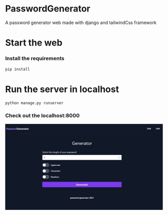 # PasswordGenerator
A password generator web made with django and tailwindCss framework

# Start the web
### Install the requirements
```
pip install
```
# Run the server in localhost
```
python manage.py runserver
```
### Check out the localhost:8000

![Screenshoot](https://raw.githubusercontent.com/joaquinns/PasswordGenerator/master/passwordGenerator.JPG)


